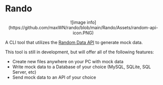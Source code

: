 # Rando

<p align="center">
![image info](https://github.com/maxWN/rando/blob/main/Rando/Assets/random-api-icon.PNG)
</p>

A CLI tool that utilizes the [Random Data API](https://random-data-api.com/) to generate mock data.

This tool is still in development, but will offer all of the following features:
* Create new files anywhere on your PC with mock data
* Write mock data to a Database of your choice (MySQL, SQLite, SQL Server, etc)
* Send mock data to an API of your choice

